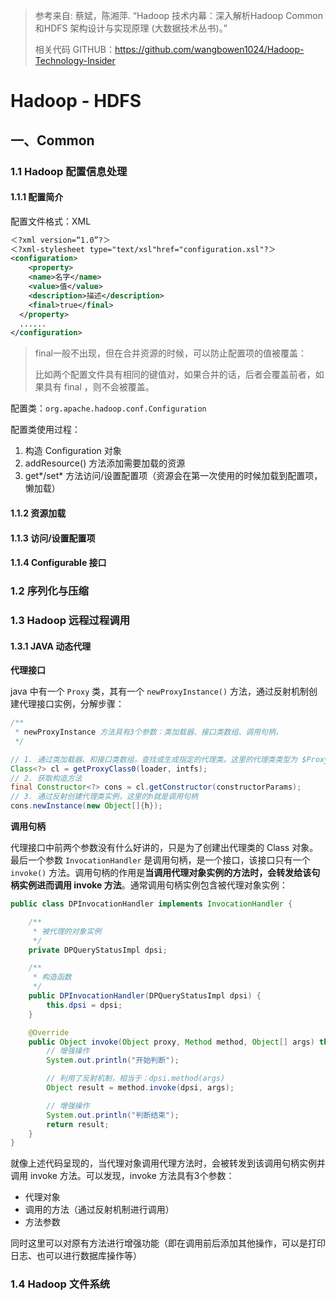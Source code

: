 > 参考来自: 蔡斌，陈湘萍. “Hadoop 技术内幕：深入解析Hadoop Common 和HDFS 架构设计与实现原理 (大数据技术丛书)。”
>
> 相关代码 GITHUB：https://github.com/wangbowen1024/Hadoop-Technology-Insider

# Hadoop - HDFS

## 一、Common

### 1.1 Hadoop 配置信息处理

#### 1.1.1 配置简介

配置文件格式：XML

```xml
＜?xml version=“1.0”?＞
＜?xml-stylesheet type="text/xsl"href="configuration.xsl"?＞
<configuration>
	<property>
    <name>名字</name>
    <value>值</value>
    <description>描述</description>
    <final>true</final>
  </property>
  ......
</configuration>
```

> final一般不出现，但在合并资源的时候，可以防止配置项的值被覆盖：
>
> 比如两个配置文件具有相同的键值对，如果合并的话，后者会覆盖前者，如果具有 final ，则不会被覆盖。

配置类：`org.apache.hadoop.conf.Configuration`

配置类使用过程：

1. 构造 Configuration 对象
2. addResource() 方法添加需要加载的资源
3. get\*/set\* 方法访问/设置配置项（资源会在第一次使用的时候加载到配置项，懒加载）

#### 1.1.2 资源加载

#### 1.1.3 访问/设置配置项

#### 1.1.4 Configurable 接口



### 1.2 序列化与压缩



### 1.3 Hadoop 远程过程调用

#### 1.3.1 JAVA 动态代理

**代理接口**

java 中有一个 `Proxy` 类，其有一个 `newProxyInstance()` 方法，通过反射机制创建代理接口实例，分解步骤：

```java
/**
 * newProxyInstance 方法具有3个参数：类加载器、接口类数组、调用句柄，
 */

// 1. 通过类加载器、和接口类数组，查找或生成指定的代理类。这里的代理类类型为 $Proxy1、$Proxy2 这样的
Class<?> cl = getProxyClass0(loader, intfs);
// 2. 获取构造方法
final Constructor<?> cons = cl.getConstructor(constructorParams);
// 3. 通过反射创建代理类实例，这里的h就是调用句柄
cons.newInstance(new Object[]{h});
```

**调用句柄**

代理接口中前两个参数没有什么好讲的，只是为了创建出代理类的 Class 对象。最后一个参数 `InvocationHandler` 是调用句柄，是一个接口，该接口只有一个 `invoke()` 方法。调用句柄的作用是**当调用代理对象实例的方法时，会转发给该句柄实例进而调用 invoke 方法**。通常调用句柄实例包含被代理对象实例：

```java
public class DPInvocationHandler implements InvocationHandler {

    /**
     * 被代理的对象实例
     */
    private DPQueryStatusImpl dpsi;

    /**
     * 构造函数
     */
    public DPInvocationHandler(DPQueryStatusImpl dpsi) {
        this.dpsi = dpsi;
    }

    @Override
    public Object invoke(Object proxy, Method method, Object[] args) throws Throwable {
        // 增强操作
        System.out.println("开始判断");

        // 利用了反射机制，相当于：dpsi.method(args)
        Object result = method.invoke(dpsi, args);

        // 增强操作
        System.out.println("判断结束");
        return result;
    }
}
```

就像上述代码呈现的，当代理对象调用代理方法时，会被转发到该调用句柄实例并调用 invoke 方法。可以发现，invoke 方法具有3个参数：

* 代理对象
* 调用的方法（通过反射机制进行调用）
* 方法参数

同时这里可以对原有方法进行增强功能（即在调用前后添加其他操作，可以是打印日志、也可以进行数据库操作等）



### 1.4 Hadoop 文件系统

